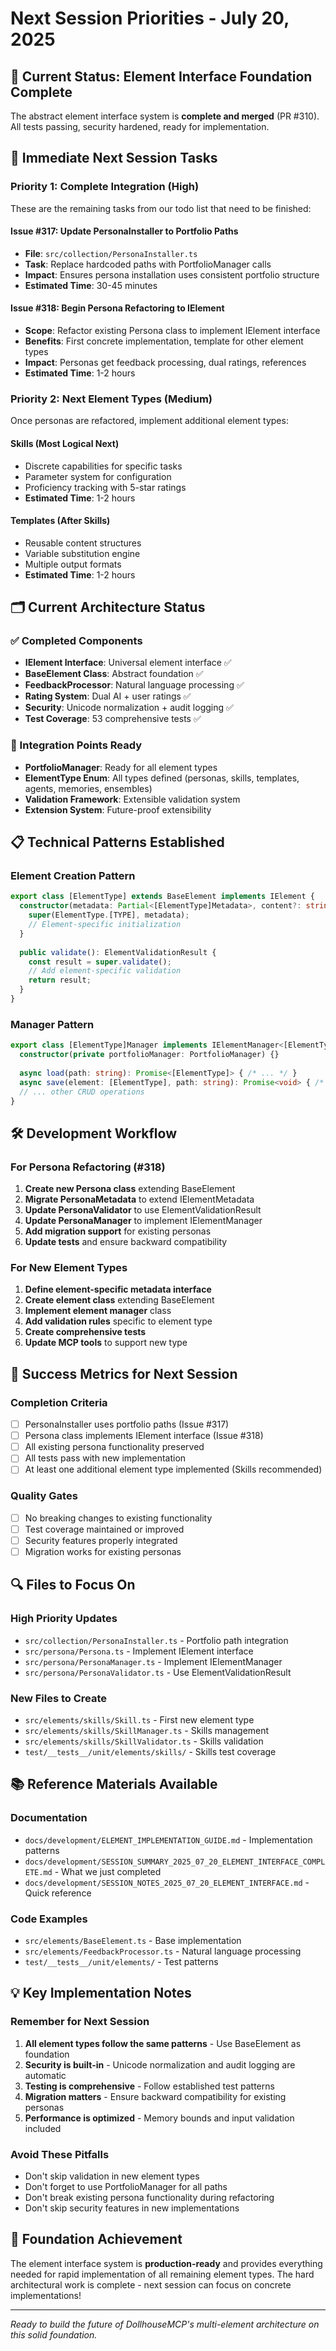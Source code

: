 # Next Session Priorities - July 20, 2025

## 🎯 Current Status: Element Interface Foundation Complete

The abstract element interface system is **complete and merged** (PR #310). All tests passing, security hardened, ready for implementation.

## 🚀 Immediate Next Session Tasks

### Priority 1: Complete Integration (High)
These are the remaining tasks from our todo list that need to be finished:

#### Issue #317: Update PersonaInstaller to Portfolio Paths
- **File**: `src/collection/PersonaInstaller.ts`
- **Task**: Replace hardcoded paths with PortfolioManager calls
- **Impact**: Ensures persona installation uses consistent portfolio structure
- **Estimated Time**: 30-45 minutes

#### Issue #318: Begin Persona Refactoring to IElement  
- **Scope**: Refactor existing Persona class to implement IElement interface
- **Benefits**: First concrete implementation, template for other element types
- **Impact**: Personas get feedback processing, dual ratings, references
- **Estimated Time**: 1-2 hours

### Priority 2: Next Element Types (Medium)
Once personas are refactored, implement additional element types:

#### Skills (Most Logical Next)
- Discrete capabilities for specific tasks
- Parameter system for configuration
- Proficiency tracking with 5-star ratings
- **Estimated Time**: 1-2 hours

#### Templates (After Skills)
- Reusable content structures
- Variable substitution engine
- Multiple output formats
- **Estimated Time**: 1-2 hours

## 🗂️ Current Architecture Status

### ✅ Completed Components
- **IElement Interface**: Universal element interface ✅
- **BaseElement Class**: Abstract foundation ✅
- **FeedbackProcessor**: Natural language processing ✅
- **Rating System**: Dual AI + user ratings ✅
- **Security**: Unicode normalization + audit logging ✅
- **Test Coverage**: 53 comprehensive tests ✅

### 🔄 Integration Points Ready
- **PortfolioManager**: Ready for all element types
- **ElementType Enum**: All types defined (personas, skills, templates, agents, memories, ensembles)
- **Validation Framework**: Extensible validation system
- **Extension System**: Future-proof extensibility

## 📋 Technical Patterns Established

### Element Creation Pattern
```typescript
export class [ElementType] extends BaseElement implements IElement {
  constructor(metadata: Partial<[ElementType]Metadata>, content?: string) {
    super(ElementType.[TYPE], metadata);
    // Element-specific initialization
  }
  
  public validate(): ElementValidationResult {
    const result = super.validate();
    // Add element-specific validation
    return result;
  }
}
```

### Manager Pattern
```typescript
export class [ElementType]Manager implements IElementManager<[ElementType]> {
  constructor(private portfolioManager: PortfolioManager) {}
  
  async load(path: string): Promise<[ElementType]> { /* ... */ }
  async save(element: [ElementType], path: string): Promise<void> { /* ... */ }
  // ... other CRUD operations
}
```

## 🛠️ Development Workflow

### For Persona Refactoring (#318)
1. **Create new Persona class** extending BaseElement
2. **Migrate PersonaMetadata** to extend IElementMetadata  
3. **Update PersonaValidator** to use ElementValidationResult
4. **Update PersonaManager** to implement IElementManager
5. **Add migration support** for existing personas
6. **Update tests** and ensure backward compatibility

### For New Element Types
1. **Define element-specific metadata interface**
2. **Create element class** extending BaseElement
3. **Implement element manager** class
4. **Add validation rules** specific to element type
5. **Create comprehensive tests**
6. **Update MCP tools** to support new type

## 🎯 Success Metrics for Next Session

### Completion Criteria
- [ ] PersonaInstaller uses portfolio paths (Issue #317)
- [ ] Persona class implements IElement interface (Issue #318)
- [ ] All existing persona functionality preserved
- [ ] All tests pass with new implementation
- [ ] At least one additional element type implemented (Skills recommended)

### Quality Gates
- [ ] No breaking changes to existing functionality
- [ ] Test coverage maintained or improved
- [ ] Security features properly integrated
- [ ] Migration works for existing personas

## 🔍 Files to Focus On

### High Priority Updates
- `src/collection/PersonaInstaller.ts` - Portfolio path integration
- `src/persona/Persona.ts` - Implement IElement interface
- `src/persona/PersonaManager.ts` - Implement IElementManager
- `src/persona/PersonaValidator.ts` - Use ElementValidationResult

### New Files to Create
- `src/elements/skills/Skill.ts` - First new element type
- `src/elements/skills/SkillManager.ts` - Skills management
- `src/elements/skills/SkillValidator.ts` - Skills validation
- `test/__tests__/unit/elements/skills/` - Skills test coverage

## 📚 Reference Materials Available

### Documentation
- `docs/development/ELEMENT_IMPLEMENTATION_GUIDE.md` - Implementation patterns
- `docs/development/SESSION_SUMMARY_2025_07_20_ELEMENT_INTERFACE_COMPLETE.md` - What we just completed
- `docs/development/SESSION_NOTES_2025_07_20_ELEMENT_INTERFACE.md` - Quick reference

### Code Examples
- `src/elements/BaseElement.ts` - Base implementation
- `src/elements/FeedbackProcessor.ts` - Natural language processing
- `test/__tests__/unit/elements/` - Test patterns

## 💡 Key Implementation Notes

### Remember for Next Session
1. **All element types follow the same patterns** - Use BaseElement as foundation
2. **Security is built-in** - Unicode normalization and audit logging are automatic
3. **Testing is comprehensive** - Follow established test patterns
4. **Migration matters** - Ensure backward compatibility for existing personas
5. **Performance is optimized** - Memory bounds and input validation included

### Avoid These Pitfalls
- Don't skip validation in new element types
- Don't forget to use PortfolioManager for all paths
- Don't break existing persona functionality during refactoring
- Don't skip security features in new implementations

## 🎉 Foundation Achievement

The element interface system is **production-ready** and provides everything needed for rapid implementation of all remaining element types. The hard architectural work is complete - next session can focus on concrete implementations!

---
*Ready to build the future of DollhouseMCP's multi-element architecture on this solid foundation.*